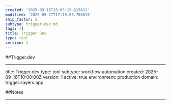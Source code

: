 ```yaml
---
created: '2025-09-16T15:05:15.615621'
modified: '2025-09-17T17:15:05.706615'
ship_factor: 5
subtype: trigger-dev.md
tags: []
title: Trigger Dev
type: tool
version: 1
---
```


##Trigger.dev

---
title: Trigger.dev
type: tool
subtype: workflow automation
created: 2025-09-16T10:00:00Z
version: 1
active: true
environment: production
domain: trigger.sayers.app

##Notes

---